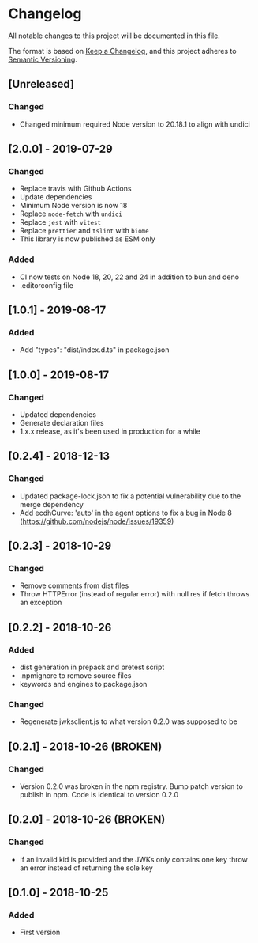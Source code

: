 # Changelog
All notable changes to this project will be documented in this file.

The format is based on [Keep a Changelog](https://keepachangelog.com/en/1.1.0/),
and this project adheres to [Semantic Versioning](https://semver.org/spec/v2.0.0.html).

## [Unreleased]

### Changed

- Changed minimum required Node version to 20.18.1 to align with undici

## [2.0.0] - 2019-07-29

### Changed

- Replace travis with Github Actions
- Update dependencies
- Minimum Node version is now 18
- Replace `node-fetch` with `undici`
- Replace `jest` with `vitest`
- Replace `prettier` and `tslint` with `biome`
- This library is now published as ESM only

### Added

- CI now tests on Node 18, 20, 22 and 24 in addition to bun and deno
- .editorconfig file

## [1.0.1] - 2019-08-17

### Added

- Add "types": "dist/index.d.ts" in package.json

## [1.0.0] - 2019-08-17

### Changed

- Updated dependencies
- Generate declaration files
- 1.x.x release, as it's been used in production for a while

## [0.2.4] - 2018-12-13

### Changed

- Updated package-lock.json to fix a potential vulnerability due to the merge dependency
- Add ecdhCurve: 'auto' in the agent options to fix a bug in Node 8 (https://github.com/nodejs/node/issues/19359)

## [0.2.3] - 2018-10-29

### Changed

- Remove comments from dist files
- Throw HTTPError (instead of regular error) with null res if fetch throws an exception

## [0.2.2] - 2018-10-26

### Added

- dist generation in prepack and pretest script
- .npmignore to remove source files
- keywords and engines to package.json

### Changed

- Regenerate jwksclient.js to what version 0.2.0 was supposed to be

## [0.2.1] - 2018-10-26 (BROKEN)

### Changed

- Version 0.2.0 was broken in the npm registry. Bump patch version to publish in npm. Code is identical to version 0.2.0

## [0.2.0] - 2018-10-26 (BROKEN)

### Changed

- If an invalid kid is provided and the JWKs only contains one key throw an error instead of returning the sole key

## [0.1.0] - 2018-10-25

### Added

- First version
